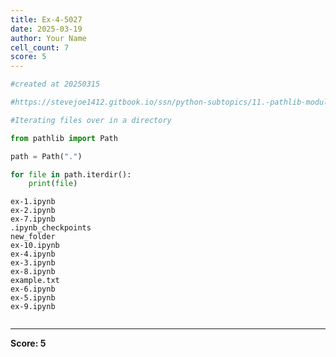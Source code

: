 ```yaml
---
title: Ex-4-5027
date: 2025-03-19
author: Your Name
cell_count: 7
score: 5
---
```


```python
#created at 20250315
```


```python
#https://stevejoe1412.gitbook.io/ssn/python-subtopics/11.-pathlib-module
```


```python
#Iterating files over in a directory
```


```python
from pathlib import Path
```


```python
path = Path(".")
```


```python
for file in path.iterdir():
    print(file)
```

    ex-1.ipynb
    ex-2.ipynb
    ex-7.ipynb
    .ipynb_checkpoints
    new_folder
    ex-10.ipynb
    ex-4.ipynb
    ex-3.ipynb
    ex-8.ipynb
    example.txt
    ex-6.ipynb
    ex-5.ipynb
    ex-9.ipynb



```python

```


---
**Score: 5**